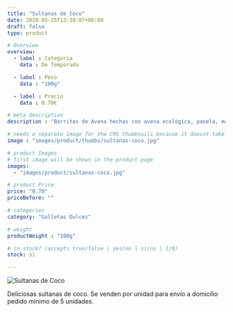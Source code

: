 ```yaml
---
title: "Sultanas de Coco"
date: 2020-05-25T13:39:07+06:00
draft: false
type: product

# Overview
overview:
  - label : Categoría
    data : De Temporada

  - label : Peso
    data : "100g"

  - label : Precio
    data : 0.70€

# meta description
description : "Barritas de Avena hechas con avena ecológica, panela, mantequilla, nuez moscada, coco y miel."

# needs a separate image for the CMS thumbnails because it doesnt take arrays (slideshow images)
image : "images/product/thumbs/sultanas-coco.jpg"

# product Images
# first image will be shown in the product page
images:
  - "images/product/sultanas-coco.jpg"

# product Price
price: "0.70"
priceBefore: ""

# categories
category: "Galletas Dulces"

# weight
productWeight : "100g"

# in stock? (accepts true/false | yes/no | si/no | 1/0)
stock: si

---
```

![Sultanas de Coco](/images/product/sultanas-coco.jpg "Sultanas de Coco")

Deliciosas sultanas de coco. Se venden por unidad para envío a domicilio pedido mínimo de 5 unidades.
